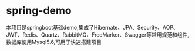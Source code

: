 # spring-demo
本项目是springboot基础demo,集成了Hibernate、JPA、Security、AOP、JWT、Redis、Quartz、RabbitMQ、FreeMarker、Swagger等常用规范和组件,
数据库使用Mysql5.6,可用于快速搭建项目
